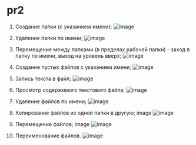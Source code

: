 # pr2
1. Создание папки (с указанием имени); 
![image](https://user-images.githubusercontent.com/113511258/196912720-cc5289c7-7159-4577-b839-d5fcbb6f4ad2.png)

2. Удаление папки по имени; 
![image](https://user-images.githubusercontent.com/113511258/196912873-813c4799-6525-4b78-a52c-54d7cba1a1f8.png)

3. Перемещение между папками (в пределах рабочей папки) - заход в папку по имени, выход на уровень вверх; 
![image](https://user-images.githubusercontent.com/113511258/196914587-2db542e9-9a5f-4dcf-a6ae-14b73e2606f6.png)

4. Создание пустых файлов с указанием имени; 
![image](https://user-images.githubusercontent.com/113511258/196914782-678aae9c-fdd2-4875-a8d3-65d279e9f212.png)

5. Запись текста в файл; 
![image](https://user-images.githubusercontent.com/113511258/196915334-d9352818-efdf-4767-a764-60bd779a5568.png)

6. Просмотр содержимого текстового файла; 
![image](https://user-images.githubusercontent.com/113511258/196916050-8b8c7a5c-edc4-4a48-89e8-54856770ba9c.png)

7. Удаление файлов по имени; 
![image](https://user-images.githubusercontent.com/113511258/196915507-a0d892ed-3438-49bf-af03-38a0c3704f7c.png)

8. Копирование файлов из одной папки в другую; image
![image](https://user-images.githubusercontent.com/113511258/196916605-759a9e08-5c1a-43e7-bc6a-5a252c558131.png)

9. Перемещение файлов; image
![image](https://user-images.githubusercontent.com/113511258/196917818-11b6c2dc-746e-4be3-b5c0-0b5565110b77.png)

10. Переименование файлов.
![image](https://user-images.githubusercontent.com/113511258/196918414-3820b7a1-2fc1-498b-ae1d-022ed6f1382e.png)
